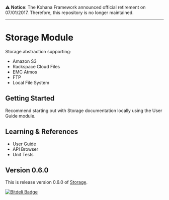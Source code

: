 :warning: **Notice**: The Kohana Framework announced official retirement on 07/01/2017. Therefore, this repository is no longer maintained.

----

# Storage Module

Storage abstraction supporting:

- Amazon S3
- Rackspace Cloud Files
- EMC Atmos
- FTP
- Local File System

## Getting Started

Recommend starting out with Storage documentation locally using the User Guide module.

## Learning & References

- User Guide
- API Browser
- Unit Tests

## Version 0.6.0

This is release version 0.6.0 of [Storage](https://github.com/morgan/kohana-storage).

[![Bitdeli Badge](https://d2weczhvl823v0.cloudfront.net/alle/kohana-storage/trend.png)](https://bitdeli.com/free "Bitdeli Badge")
